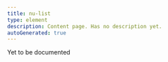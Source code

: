 ```yaml
---
title: nu-list
type: element
description: Content page. Has no description yet.
autoGenerated: true
---
```


Yet to be documented